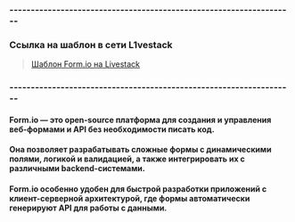 ### -------------------------------------------------------------------
### Ссылка на шаблон в сети L1vestack
> [Шаблон Form.io на Livestack](https://console.l1vestack.ru/template/formio)

### -------------------------------------------------------------------

#### Form.io — это open-source платформа для создания и управления веб-формами и API без необходимости писать код.
#### Она позволяет разрабатывать сложные формы с динамическими полями, логикой и валидацией, а также интегрировать их с различными backend-системами.
#### Form.io особенно удобен для быстрой разработки приложений с клиент-серверной архитектурой, где формы автоматически генерируют API для работы с данными.